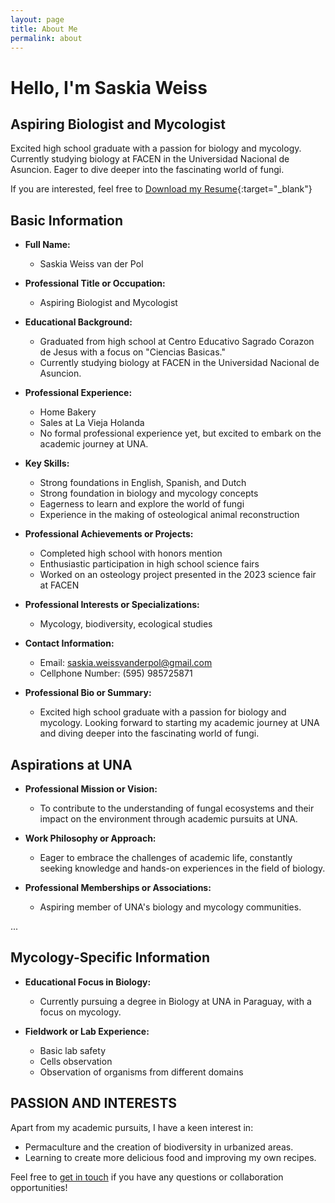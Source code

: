 ```yaml
---
layout: page
title: About Me
permalink: about
---
```


# Hello, I'm Saskia Weiss

## Aspiring Biologist and Mycologist

Excited high school graduate with a passion for biology and mycology. Currently studying biology at FACEN in the Universidad Nacional de Asuncion. Eager to dive deeper into the fascinating world of fungi.

If you are interested, feel free to [Download my Resume](./path/to/your/resume.pdf){:target="_blank"}

## Basic Information

- **Full Name:**
  - Saskia Weiss van der Pol

- **Professional Title or Occupation:**
  - Aspiring Biologist and Mycologist

- **Educational Background:**
  - Graduated from high school at Centro Educativo Sagrado Corazon de Jesus with a focus on "Ciencias Basicas."
  - Currently studying biology at FACEN in the Universidad Nacional de Asuncion.

- **Professional Experience:**
  - Home Bakery
  - Sales at La Vieja Holanda
  - No formal professional experience yet, but excited to embark on the academic journey at UNA.

- **Key Skills:**
  - Strong foundations in English, Spanish, and Dutch
  - Strong foundation in biology and mycology concepts
  - Eagerness to learn and explore the world of fungi
  - Experience in the making of osteological animal reconstruction

- **Professional Achievements or Projects:**
  - Completed high school with honors mention
  - Enthusiastic participation in high school science fairs
  - Worked on an osteology project presented in the 2023 science fair at FACEN

- **Professional Interests or Specializations:**
  - Mycology, biodiversity, ecological studies

- **Contact Information:**
  - Email: saskia.weissvanderpol@gmail.com
  - Cellphone Number: (595) 985725871

- **Professional Bio or Summary:**
  - Excited high school graduate with a passion for biology and mycology. Looking forward to starting my academic journey at UNA and diving deeper into the fascinating world of fungi.

## Aspirations at UNA

- **Professional Mission or Vision:**
  - To contribute to the understanding of fungal ecosystems and their impact on the environment through academic pursuits at UNA.

- **Work Philosophy or Approach:**
  - Eager to embrace the challenges of academic life, constantly seeking knowledge and hands-on experiences in the field of biology.

- **Professional Memberships or Associations:**
  - Aspiring member of UNA's biology and mycology communities.

...

## Mycology-Specific Information

- **Educational Focus in Biology:**
  - Currently pursuing a degree in Biology at UNA in Paraguay, with a focus on mycology.

- **Fieldwork or Lab Experience:**
  - Basic lab safety
  - Cells observation
  - Observation of organisms from different domains

## PASSION AND INTERESTS

Apart from my academic pursuits, I have a keen interest in:
- Permaculture and the creation of biodiversity in urbanized areas.
- Learning to create more delicious food and improving my own recipes.

Feel free to [get in touch](mailto:saskia.weissvanderpol@gmail.com) if you have any questions or collaboration opportunities!
